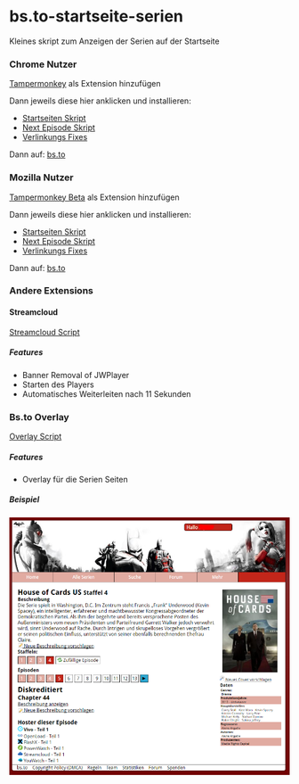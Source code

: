 # bs.to-startseite-serien
Kleines skript zum Anzeigen der Serien auf der Startseite

### Chrome Nutzer
[Tampermonkey](https://chrome.google.com/webstore/detail/tampermonkey/dhdgffkkebhmkfjojejmpbldmpobfkfo?hl=de&gl=DE) als Extension hinzufügen

Dann jeweils diese hier anklicken und installieren:

* [Startseiten Skript](https://raw.githubusercontent.com/Sly321/bs.to-startseite-serien/master/anime-toplist.user.js)
* [Next Episode Skript](https://raw.githubusercontent.com/Sly321/bs.to-startseite-serien/master/next-episode.user.js)
* [Verlinkungs Fixes](https://raw.githubusercontent.com/Sly321/bs.to-startseite-serien/master/script.user.js)

Dann auf:
[bs.to](https://bs.to/)

### Mozilla Nutzer
[Tampermonkey Beta](https://addons.mozilla.org/de/firefox/addon/tampermonkey/) als Extension hinzufügen

Dann jeweils diese hier anklicken und installieren:

* [Startseiten Skript](https://raw.githubusercontent.com/Sly321/bs.to-startseite-serien/master/anime-toplist.user.js)
* [Next Episode Skript](https://raw.githubusercontent.com/Sly321/bs.to-startseite-serien/master/next-episode.user.js)
* [Verlinkungs Fixes](https://raw.githubusercontent.com/Sly321/bs.to-startseite-serien/master/script.user.js)

Dann auf:
[bs.to](https://bs.to/)

### Andere Extensions

#### Streamcloud
[Streamcloud Script](https://raw.githubusercontent.com/Sly321/bs.to-startseite-serien/master/streamcloud/banner-removal.user.js)

##### Features
* Banner Removal of JWPlayer
* Starten des Players
* Automatisches Weiterleiten nach 11 Sekunden

### Bs.to Overlay 
[Overlay Script](https://raw.githubusercontent.com/Sly321/bs.to-startseite-serien/master/bs.to/bs.to-overlay.user.js)

##### Features
* Overlay für die Serien Seiten

##### Beispiel
![Beispiel für Overlay](https://raw.githubusercontent.com/Sly321/bs.to-startseite-serien/master/img/overlay-example.PNG "Beispiel für Overlay")
